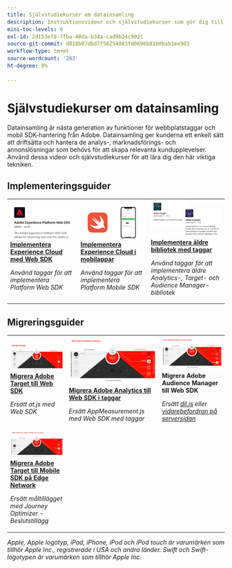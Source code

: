 ```yaml
---
title: Självstudiekurser om datainsamling
description: Instruktionsvideor och självstudiekurser som gör dig till en kraftfull användare av datainsamling
mini-toc-levels: 0
exl-id: 2d153ef8-7fba-40da-b34a-cad9b24c902c
source-git-commit: d818b07dbd7f58254083fd0696b81b0bab1ee9d3
workflow-type: tm+mt
source-wordcount: '263'
ht-degree: 8%

---
```


# Självstudiekurser om datainsamling

Datainsamling är nästa generation av funktioner för webbplatstaggar och mobil SDK-hantering från Adobe. Datainsamling ger kunderna ett enkelt sätt att driftsätta och hantera de analys-, marknadsförings- och annonslösningar som behövs för att skapa relevanta kundupplevelser. Använd dessa videor och självstudiekurser för att lära dig den här viktiga tekniken.

<div id="recs-overview-body-1"></div>
<div id="recs-overview-body-2"></div>
<div id="recs-overview-body-3"></div>
<div id="recs-overview-body-4"></div>
<div id="recs-overview-body-5"></div>
<div id="recs-overview-body-6"></div>

<div id="staff-picks-section">

## Implementeringsguider

<table>
<tr>
  <td>
    <a href="https://experienceleague.adobe.com/en/docs/platform-learn/implement-web-sdk/overview" target="_blank">
      <img alt="Implementera Adobe Experience Cloud med webb-SDK" src="assets/thumb_websdk.png" />
    </a>
    <div>
      <a href="https://experienceleague.adobe.com/en/docs/platform-learn/implement-web-sdk/overview" target="_blank">
    <strong> Implementera Experience Cloud med Web SDK </strong>
    </a>
    </div>
    <p>
    <em>Använd taggar för att implementera Platform Web SDK</em>
    <p>
  </td>
  <td>
    <a href="https://experienceleague.adobe.com/en/docs/platform-learn/implement-mobile-sdk/overview" target="_blank">
      <img alt="Implementera i mobilappar" src="assets/thumb_swift.png" />
    </a>
    <div>
      <a href="https://experienceleague.adobe.com/en/docs/platform-learn/implement-mobile-sdk/overview" target="_blank">
    <strong> Implementera Experience Cloud i mobilappar </strong>
    </a>
    </div>
    <p>
    <em>Använd taggar för att implementera Platform Mobile SDK</em>
    <p>
  </td>
  <td>
    <a href="https://experienceleague.adobe.com/en/docs/platform-learn/migrate-target-to-websdk/introduction" target="_blank">
      <img alt="Migrera Target till Web SDK" src="assets/thumb_legacy.png" />
    </a>
    <div>
      <a href="https://experienceleague.adobe.com/en/docs/platform-learn/migrate-target-to-websdk/introduction" target="_blank">
    <strong> Implementera äldre bibliotek med taggar </strong>
    </a>
    </div>
    <p>
    <em>Använd taggar för att implementera äldre Analytics-, Target- och Audience Manager-bibliotek</em>
    <p>
  </td>
</tr>
</table>

## Migreringsguider

<table>
<tr>
  <td>
    <a href="https://experienceleague.adobe.com/en/docs/platform-learn/migrate-target-to-websdk/introduction" target="_blank">
      <img alt="Migrera Target till Web SDK" src="assets/thumb_targetWebSdk.jpg" />
    </a>
    <div>
      <a href="https://experienceleague.adobe.com/en/docs/platform-learn/migrate-target-to-websdk/introduction" target="_blank">
    <strong> Migrera Adobe Target till Web SDK </strong>
    </a>
    </div>
    <p>
    <em>Ersätt at.js med Web SDK</em>
    <p>
  </td>
  <td>
    <a href="https://experienceleague.adobe.com/en/docs/platform-learn/migrate-analytics-to-websdk/migration-to-websdk-overview" target="_blank">
      <img alt="Implementera Adobe Experience Cloud med webb-SDK" src="assets/thumb_analyticsWebSdk.png" />
    </a>
    <div>
      <a href="https://experienceleague.adobe.com/en/docs/platform-learn/migrate-analytics-to-websdk/migration-to-websdk-overview" target="_blank">
    <strong> Migrera Adobe Analytics till Web SDK i taggar </strong>
    </a>
    </div>
    <p>
    <em>Ersätt AppMeasurement.js med Web SDK med taggar</em>
    <p>
  </td>
  <td>
      <img alt="Migrera Target till Web SDK" src="assets/thumb_aamWebSdk.png" />
    </a>
    <div>
      <strong>Migrera Adobe Audience Manager till Web SDK</strong>
    </div>
    <p>
    <em>Ersätt <a href="https://experienceleague.adobe.com/sv/docs/audience-manager/user-guide/migrate-to-web-sdk/dil-extension-to-web-sdk" target="_blank">dil.js</a> eller <a href="https://experienceleague.adobe.com/sv/docs/audience-manager/user-guide/migrate-to-web-sdk/appmeasurement-to-web-sdk" target="_blank">vidarebefordran på serversidan</a></em>
    <p>
  </td>
</tr>
<tr>
  <td>
    <a href="https://experienceleague.adobe.com/en/docs/platform-learn/migrate-target-to-mobile-sdk-decisioning/overview" target="_blank">
      <img alt="Migrera Target till Mobile SDK på Edge Network" src="assets/thumb_targetMobileSdk.jpg" />
    </a>
    <div>
      <a href="https://experienceleague.adobe.com/en/docs/platform-learn/migrate-target-to-mobile-sdk-decisioning/overview" target="_blank">
    <strong>Migrera Adobe Target till Mobile SDK på Edge Network</strong>
    </a>
    </div>
    <p>
    <em>Ersätt måltillägget med Journey Optimizer - Beslutstillägg</em>
    <p>
  </td>
  <td>
  </td>
  <td>
  </td>
  </tr>
</table>

</div>

*Apple, Apple logotyp, iPad, iPhone, iPod och iPod touch är varumärken som tillhör Apple Inc., registrerade i USA och andra länder. Swift och Swift-logotypen är varumärken som tillhör Apple Inc.*
